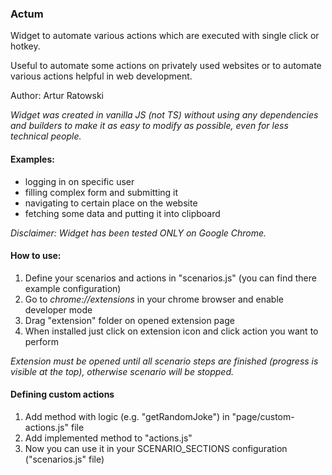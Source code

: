### Actum

Widget to automate various actions which are executed with single click or hotkey.

Useful to automate some actions on privately used websites or to automate various actions helpful in web development. 

Author: Artur Ratowski

*Widget was created in vanilla JS (not TS) without using any dependencies and builders to make it as easy to modify as possible, even for less technical people.*

#### Examples:

 * logging in on specific user
 * filling complex form and submitting it
 * navigating to certain place on the website
 * fetching some data and putting it into clipboard

*Disclaimer: Widget has been tested ONLY on Google Chrome.*

#### How to use:
1. Define your scenarios and actions in "scenarios.js" (you can find there example configuration)
1. Go to *chrome://extensions* in your chrome browser and enable developer mode
1. Drag "extension" folder on opened extension page
1. When installed just click on extension icon and click action you want to perform

*Extension must be opened until all scenario steps are finished (progress is visible at the top), otherwise scenario will be stopped.* 

#### Defining custom actions
1. Add method with logic (e.g. "getRandomJoke") in "page/custom-actions.js" file
2. Add implemented method to "actions.js"
3. Now you can use it in your SCENARIO_SECTIONS configuration ("scenarios.js" file)
